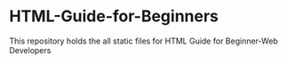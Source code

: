 # HTML-Guide-for-Beginners
This repository holds the all static files for HTML Guide for Beginner-Web Developers
